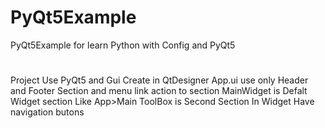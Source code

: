 # PyQt5Example
PyQt5Example for learn Python with Config and PyQt5
#
Project Use PyQt5 and Gui Create in QtDesigner
App.ui use only Header and Footer Section and menu link action to section
MainWidget is Defalt Widget section Like App>Main
ToolBox is Second Section
In Widget Have navigation butons
